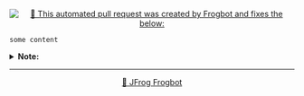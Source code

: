 

[comment]: <> (FrogbotReviewComment)
<div align='center'>

[![🚨 This automated pull request was created by Frogbot and fixes the below:](https://raw.githubusercontent.com/jfrog/frogbot/master/resources/v2/vulnerabilitiesFixBannerPR.png)](https://docs.jfrog-applications.jfrog.io/jfrog-applications/frogbot)

</div>


```
some content
```
<details>
<summary> <b>Note:</b> </summary>


---
<div align='center'>

**Frogbot** also supports **Contextual Analysis, Secret Detection, IaC and SAST Vulnerabilities Scanning**. This features are included as part of the [JFrog Advanced Security](https://jfrog.com/advanced-security) package, which isn't enabled on your system.

</div>


</details>


---
<div align='center'>

[🐸 JFrog Frogbot](https://docs.jfrog-applications.jfrog.io/jfrog-applications/frogbot)

</div>
